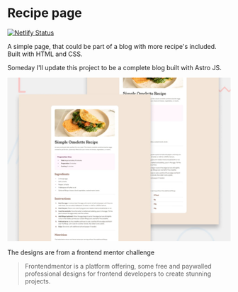 # Recipe page

[![Netlify Status](https://api.netlify.com/api/v1/badges/6b133fb6-f8be-442c-85e7-0e36071433ce/deploy-status)](https://app.netlify.com/sites/recipe-page-fm-alvs/deploys)

A simple page, that could be part of a blog with more recipe's included. Built with HTML and CSS.

Someday I'll update this project to be a complete blog built with Astro JS.

![A preview image for the Recipe page](design.png)

The designs are from a frontend mentor challenge

> Frontendmentor is a platform offering, some free and paywalled professional designs for frontend developers to create stunning projects.
